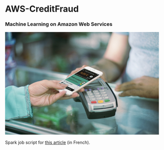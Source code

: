 # AWS-CreditFraud
### Machine Learning on Amazon Web Services

![](https://raw.githubusercontent.com/Hugo-Nattagh/AWS-CreditFraud/master/img/1.png)

Spark job script for [this article]() (in French).
